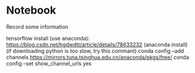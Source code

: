 # Notebook
Record some information

tensorflow install (use anaconda):
	https://blog.csdn.net/hgdwdtt/article/details/78633232   (anaconda install)	
	(if downloading python is too slow, try this commant)
	conda config –add channels https://mirrors.tuna.tsinghua.edu.cn/anaconda/pkgs/free/
	conda config –set show_channel_urls yes   
